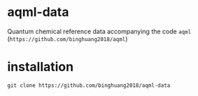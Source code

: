 # aqml-data
Quantum chemical reference data accompanying the code `aqml` (`https://github.com/binghuang2018/aqml`)


# installation

`git clone https://github.com/binghuang2018/aqml-data`

